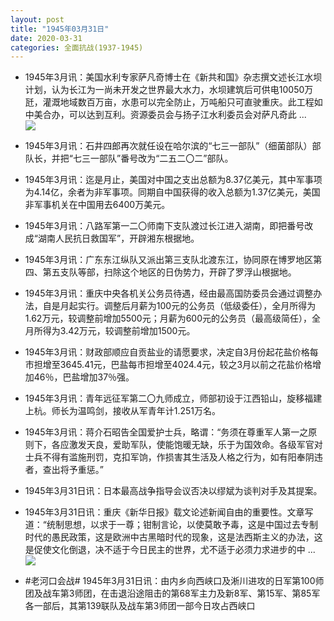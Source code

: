 ```yaml
---
layout: post
title: "1945年03月31日"
date: 2020-03-31
categories: 全面抗战(1937-1945)
---
```


<meta name="referrer" content="no-referrer" />

- 1945年3月讯：美国水利专家萨凡奇博士在《新共和国》杂志撰文述长江水坝计划，认为长江为一尚未开发之世界最大水力，水坝建筑后可供电10050万瓩，灌溉地域数百万亩，水患可以完全防止，万吨船只可直驶重庆。此工程如中美合办，可以达到互利。资源委员会与扬子江水利委员会对萨凡奇此 ... <br/><img src="https://wx2.sinaimg.cn/large/aca367d8ly1gddgi48kekj20c8090aa3.jpg" />

- 1945年3月讯：石井四郎再次就任设在哈尔滨的“七三一部队”（细菌部队）部队长，并把“七三一部队”番号改为“二五二〇二”部队。 

- 1945年3月讯：迄是月止，美国对中国之支出总额为8.37亿美元，其中军事项为4.14亿，余者为非军事项。同期自中国获得的收入总额为1.37亿美元，美国非军事机关在中国用去6400万美元。 

- 1945年3月讯：八路军第一二〇师南下支队渡过长江进入湖南，即把番号改成“湖南人民抗日救国军”，开辟湘东根据地。 

- 1945年3月讯：广东东江纵队又派出第三支队北渡东江，协同原在博罗地区第四、第五支队等部，扫除这个地区的日伪势力，开辟了罗浮山根据地。 

- 1945年3月讯：重庆中央各机关公务员待遇，经由最高国防委员会通过调整办法，自是月起实行。调整后月薪为100元的公务员（低级委任），全月所得为1.62万元，较调整前增加5500元；月薪为600元的公务员（最高级简任），全月所得为3.42万元，较调整前增加1500元。 

- 1945年3月讯：财政部顺应自贡盐业的请愿要求，决定自3月份起花盐价格每市担增至3645.41元，巴盐每市担增至4024.4元，较之3月以前之花盐价格增加46％，巴盐增加37％强。 

- 1945年3月讯：青年远征军第二〇九师成立，师部初设于江西铅山，旋移福建上杭。师长为温鸣剑，接收从军青年计1.251万名。 

- 1945年3月讯：蒋介石昭告全国爱护士兵，略谓：“务须在尊重军人第一之原则下，各应激发天良，爱助军队，使能饱暖无缺，乐于为国效命。各级军官对士兵不得有滥施刑罚，克扣军饷，作损害其生活及人格之行为，如有阳奉阴违者，查出将予重惩。” 

- 1945年3月31日讯：日本最高战争指导会议否决以缪斌为谈判对手及其提案。 

- 1945年3月31日讯：重庆《新华日报》载文论述新闻自由的重要性。文章写道：“统制思想，以求于一尊；钳制言论，以使莫敢予毒，这是中国过去专制时代的愚民政策，这是欧洲中古黑暗时代的现象，这是法西斯主义的办法，这是促使文化倒退，决不适于今日民主的世界，尤不适于必须力求进步的中 ... <br/><img src="https://wx1.sinaimg.cn/large/aca367d8ly1gdcxg994wej20c80cwjrj.jpg" />

- #老河口会战# 1945年3月31日讯：由内乡向西峡口及淅川进攻的日军第100师团及战车第3师团，在击退沿途阻击的第68军主力及新8军、第15军、第85军各一部后，其第139联队及战车第3师团一部今日攻占西峡口 

